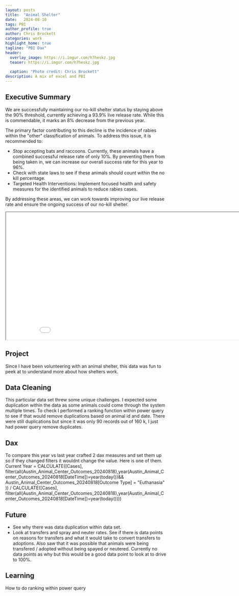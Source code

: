 ```yaml
---
layout: posts
title:  "Animal Shelter"
date:   2024-08-10
tags: PBI
author_profile: true
author: Chris Brockett
categories: work
highlight_home: true
tagline: "PBI Dax"
header:
  overlay_image: https://i.imgur.com/h7heskz.jpg
  teaser: https://i.imgur.com/h7heskz.jpg
  
  caption: "Photo credit: Chris Brockett"
description: A mix of excel and PBI
---
```

## Executive Summary
We are successfully maintaining our no-kill shelter status by staying above the 90% threshold, currently achieving a 93.9% live release rate. While this is commendable, it marks an 8% decrease from the previous year.

The primary factor contributing to this decline is the incidence of rabies within the "other" classification of animals. To address this issue, it is recommended to:

- Stop accepting bats and raccoons. Currently, these animals have a combined successful release rate of only 10%. By preventing them from being taken in, we can increase our overall success rate for this year to 96%.
- Check with state laws to see if these animals should count within the no kill percentage.
- Targeted Health Interventions: Implement focused health and safety measures for the identified animals to reduce rabies cases.

By addressing these areas, we can work towards improving our live release rate and ensure the ongoing success of our no-kill shelter.

<iframe src="/assets/pdf/Animal no kill.pdf" width="900" height="400"></iframe>

## Project
Since I have been volunteering with an animal shelter, this data was fun to peek at to understand more about how shelters work.

## Data Cleaning
This particular data set threw some unique challenges.  I expected some duplication within the data as some animals could come through the system multiple times.  To check I performed a ranking function within power query to see if that would remove duplications based on animal id and date.  There were still duplications but since it was only 90 records out of 160 k, I just had power query remove duplicates.

## Dax
To compare this year vs last year crafted 2 dax measures and set them up so if they changed filters it wouldnt change the value.  Here is one of them.
Current Year = CALCULATE([Cases], filter(all(Austin_Animal_Center_Outcomes_20240818),year(Austin_Animal_Center_Outcomes_20240818[DateTime])=year(today())&& Austin_Animal_Center_Outcomes_20240818[Outcome Type] = "Euthanasia" )) / CALCULATE([Cases], filter(all(Austin_Animal_Center_Outcomes_20240818),year(Austin_Animal_Center_Outcomes_20240818[DateTime])=year(today())))

## Future
- See why there was data duplication within data set.  
- Look at transfers and spray and neuter rates.  See if there is data points on reasons for transfers and what it would take to convert transfers to adoptions.  Also saw that it was possible that animals were being transfered / adopted without being spayed or neutered.  Currently no data points as why but this would be a good data point to look at to drive to 100%.

## Learning
How to do ranking within power query